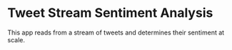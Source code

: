 # Tweet Stream Sentiment Analysis

This app reads from a stream of tweets and determines their sentiment at scale.